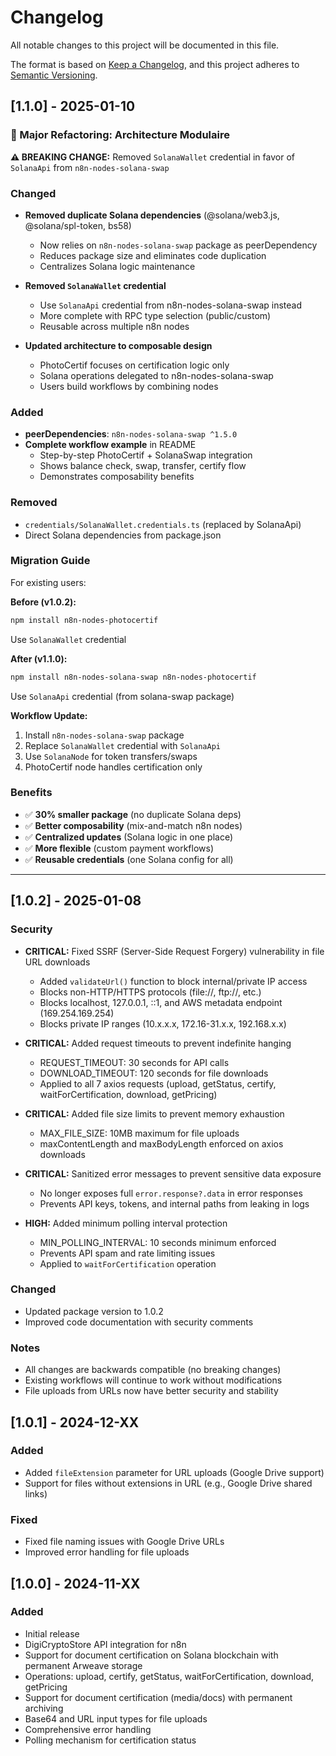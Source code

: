 # Changelog

All notable changes to this project will be documented in this file.

The format is based on [Keep a Changelog](https://keepachangelog.com/en/1.0.0/),
and this project adheres to [Semantic Versioning](https://semver.org/spec/v2.0.0.html).

## [1.1.0] - 2025-01-10

### 🚀 Major Refactoring: Architecture Modulaire

**⚠️ BREAKING CHANGE:** Removed `SolanaWallet` credential in favor of `SolanaApi` from `n8n-nodes-solana-swap`

### Changed
- **Removed duplicate Solana dependencies** (@solana/web3.js, @solana/spl-token, bs58)
  - Now relies on `n8n-nodes-solana-swap` package as peerDependency
  - Reduces package size and eliminates code duplication
  - Centralizes Solana logic maintenance
  
- **Removed `SolanaWallet` credential**
  - Use `SolanaApi` credential from n8n-nodes-solana-swap instead
  - More complete with RPC type selection (public/custom)
  - Reusable across multiple n8n nodes
  
- **Updated architecture to composable design**
  - PhotoCertif focuses on certification logic only
  - Solana operations delegated to n8n-nodes-solana-swap
  - Users build workflows by combining nodes

### Added
- **peerDependencies**: `n8n-nodes-solana-swap ^1.5.0`
- **Complete workflow example** in README
  - Step-by-step PhotoCertif + SolanaSwap integration
  - Shows balance check, swap, transfer, certify flow
  - Demonstrates composability benefits

### Removed
- `credentials/SolanaWallet.credentials.ts` (replaced by SolanaApi)
- Direct Solana dependencies from package.json

### Migration Guide
For existing users:

**Before (v1.0.2):**
```bash
npm install n8n-nodes-photocertif
```
Use `SolanaWallet` credential

**After (v1.1.0):**
```bash
npm install n8n-nodes-solana-swap n8n-nodes-photocertif
```
Use `SolanaApi` credential (from solana-swap package)

**Workflow Update:**
1. Install `n8n-nodes-solana-swap` package
2. Replace `SolanaWallet` credential with `SolanaApi`
3. Use `SolanaNode` for token transfers/swaps
4. PhotoCertif node handles certification only

### Benefits
- ✅ **30% smaller package** (no duplicate Solana deps)
- ✅ **Better composability** (mix-and-match n8n nodes)
- ✅ **Centralized updates** (Solana logic in one place)
- ✅ **More flexible** (custom payment workflows)
- ✅ **Reusable credentials** (one Solana config for all)

---

## [1.0.2] - 2025-01-08

### Security
- **CRITICAL:** Fixed SSRF (Server-Side Request Forgery) vulnerability in file URL downloads
  - Added `validateUrl()` function to block internal/private IP access
  - Blocks non-HTTP/HTTPS protocols (file://, ftp://, etc.)
  - Blocks localhost, 127.0.0.1, ::1, and AWS metadata endpoint (169.254.169.254)
  - Blocks private IP ranges (10.x.x.x, 172.16-31.x.x, 192.168.x.x)
  
- **CRITICAL:** Added request timeouts to prevent indefinite hanging
  - REQUEST_TIMEOUT: 30 seconds for API calls
  - DOWNLOAD_TIMEOUT: 120 seconds for file downloads
  - Applied to all 7 axios requests (upload, getStatus, certify, waitForCertification, download, getPricing)
  
- **CRITICAL:** Added file size limits to prevent memory exhaustion
  - MAX_FILE_SIZE: 10MB maximum for file uploads
  - maxContentLength and maxBodyLength enforced on axios downloads
  
- **CRITICAL:** Sanitized error messages to prevent sensitive data exposure
  - No longer exposes full `error.response?.data` in error responses
  - Prevents API keys, tokens, and internal paths from leaking in logs
  
- **HIGH:** Added minimum polling interval protection
  - MIN_POLLING_INTERVAL: 10 seconds minimum enforced
  - Prevents API spam and rate limiting issues
  - Applied to `waitForCertification` operation

### Changed
- Updated package version to 1.0.2
- Improved code documentation with security comments

### Notes
- All changes are backwards compatible (no breaking changes)
- Existing workflows will continue to work without modifications
- File uploads from URLs now have better security and stability

## [1.0.1] - 2024-12-XX

### Added
- Added `fileExtension` parameter for URL uploads (Google Drive support)
- Support for files without extensions in URL (e.g., Google Drive shared links)

### Fixed
- Fixed file naming issues with Google Drive URLs
- Improved error handling for file uploads

## [1.0.0] - 2024-11-XX

### Added
- Initial release
- DigiCryptoStore API integration for n8n
- Support for document certification on Solana blockchain with permanent Arweave storage
- Operations: upload, certify, getStatus, waitForCertification, download, getPricing
- Support for document certification (media/docs) with permanent archiving
- Base64 and URL input types for file uploads
- Comprehensive error handling
- Polling mechanism for certification status
